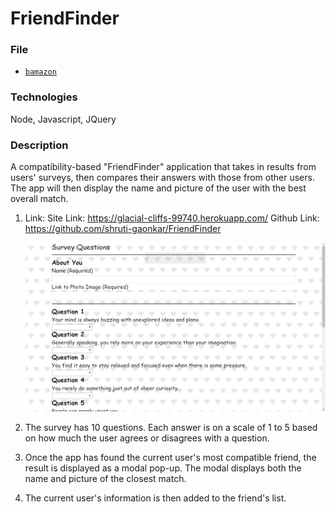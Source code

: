 # FriendFinder

### File

* [`bamazon`](bamazon/blob/master/survey.js)

### Technologies
Node, Javascript, JQuery

### Description
A compatibility-based "FriendFinder" application that takes in results from users' surveys, then compares their answers with those from other users. The app will then display the name and picture of the user with the best overall match.

1. Link: 
     Site Link: https://glacial-cliffs-99740.herokuapp.com/
     Github Link: https://github.com/shruti-gaonkar/FriendFinder

     ![Survey](app/public/images/site_screen.png) 

2. The survey has 10 questions. Each answer is on a scale of 1 to 5 based on how much the user agrees or disagrees with a question. 

3. Once the app has found the current user's most compatible friend, the result is displayed as a modal pop-up. The modal displays both the name and picture of the closest match.

4. The current user's information is then added to the friend's list.